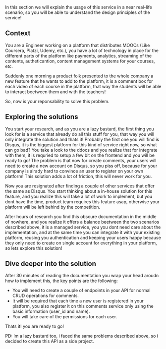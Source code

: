 In this section we will explain the usage of this service in a near real-life scenario, so you will be able to understand the design principles of the service!

## Context

You are a Engineer working on a platform that distributes MOOCs (Like Coursera, Platzi, Udemy, etc.), you have a lot of technology in place for the different parts of the platform like payments, analytics, streaming of the contents, autheticantion, content management systems for your courses, etc.

Suddenly one morning a product folk presented to the whole company a new feature that he wants to add to the platform, it is a comment box for each video of each course in the platform, that way the students will be able to interact beetween them and with the teachers!

So, now is your reponsability to solve this problem.

## Exploring the solutions

You start your research, and as you are a lazy bastard, the first thing you look for is a service that already do all this stuff for you, that way you will only integrate the solution and thats it! Probably the first one you will find is Disqus, it is the biggest platform for this kind of service right now, so what can go bad? You take a look to the ddocs and you realize that for integrate with them, it is requried to setup a few bit on the frontend and you will be ready to go! The problem is that now for create comments, your users will need to create a new account on Disqus, so you piss off, because for your company is alrady hard to convince an user to register on your own platform! This solution adds a lot of friction, this will never work for you.

Now you are resignated after finding a couple of other services that offer the same as Disqus. You start thinking about a in-house solution for this feature, and you realize this will take a lot of work to implement, but you dont have the time, product team requires this feature asap, otherwise your platform will be left behind by the competition.

After hours of research you find this obscure documentation in the middle of nowhere, and you realize it offers a balance beetween the two scenarios described above, it is a managed service, you you dont need care about the implementation, and at the same time you can integrate it with your existing platform, reusing you authentication and keeping your users happy because they only need to create on single account for everything in your platform, so lets explore this solution!

## Dive deeper into the solution

After 30 minutes of reading the documentation you wrap your head aroudn how to implement this, the key points are the following:

* You will need to create a couple of endpoints in your API for normal CRUD operations for comments.
* It will be required that each time a new user is registered in your platform, you also register it on this comments service only using the basic information (user_id and name).
* You will take care of the permissions for each user.

Thats it! you are ready to go!

PD: Im a lazy bastard too, i faced the same problems described above, so i decided to create this API as a side project.
